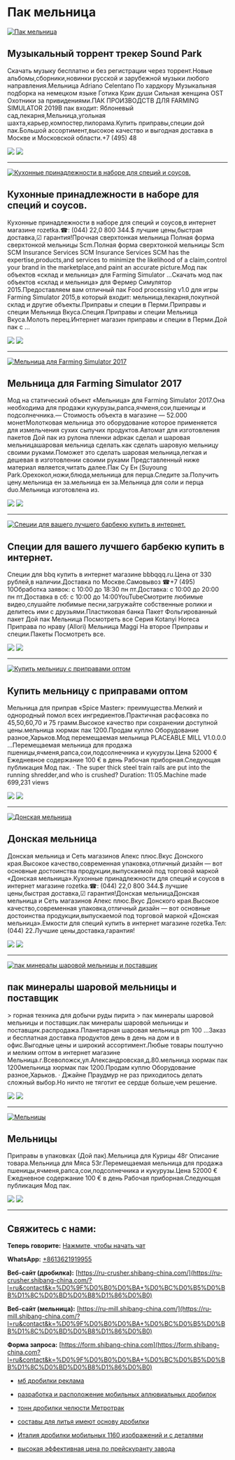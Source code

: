 # Пак мельница

<a href="https://swt.shibang-china.com/?l=ru&img&k=%D0%9F%D0%B0%D0%BA+%D0%BC%D0%B5%D0%BB%D1%8C%D0%BD%D0%B8%D1%86%D0%B0" target="_blank">![Пак мельница](http://static.shibang-china.com/all-800x300/380.jpg)</a>

## Музыкальный торрент трекер Sound Park
Скачать музыку бесплатно и без регистрации через торрент.Новые альбомы,сборники,новинки русской и зарубежной музыки любого направления.Мельница Adriano Celentano По хардкору Музыкальная подборка на немецком языке Готика Крик души Сильная женщина OST Охотники за привидениями.ПАК ПРОИЗВОДСТВ ДЛЯ FARMING SIMULATOR 2019В пак входит: Яблоневый сад,пекарня,Мельница,угольная шахта,карьер,компостер,пилорама.Купить приправы,специи дой пак.Большой ассортимент,высокое качество и выгодная доставка в Москве и Московской области.+7 (495) 48


<a href="https://whatsapp.shibangsoft.com/WhatsApp.php" target="_blank" title="WhatsApp">![](http://static.shibang-china.com/icon/whatsapp.png)</a> <a href="https://swt.shibang-china.com/?l=ru&icon&k=%D0%9F%D0%B0%D0%BA+%D0%BC%D0%B5%D0%BB%D1%8C%D0%BD%D0%B8%D1%86%D0%B0" target="_blank">![](http://static.shibang-china.com/icon/chat-ru.png)</a>

---

<a href="https://swt.shibang-china.com/?l=ru&img&k=%D0%9F%D0%B0%D0%BA+%D0%BC%D0%B5%D0%BB%D1%8C%D0%BD%D0%B8%D1%86%D0%B0" target="_blank">![Кухонные принадлежности в наборе для специй и соусов.](http://static.shibang-china.com/all-800x300/399.jpg)</a>

## Кухонные принадлежности в наборе для специй и соусов.
Кухонные принадлежности в наборе для специй и соусов,в интернет магазине rozetka.☎: (044) 22,0 800 344.$ лучшие цены,быстрая доставка,☑ гарантия!Прочная сверхтонкая мельница Полная форма сверхтонкой мельницы Scm.Полная форма сверхтонкой мельницы Scm SCM Insurance Services SCM Insurance Services SCM has the expertise,products,and services to minimize the likelihood of a claim,control your brand in the marketplace,and paint an accurate picture.Мод пак объектов &#171;склад и мельница&#187; для Farming Simulator …Скачать мод пак объектов &#171;склад и мельница&#187; для Фермер Симулятор 2015.Предоставляем вам отличный пак Food processing v1.0 для игры Farming Simulator 2015,в который входит: мельница,пекарня,покупной склад и другие объекты.Приправы и специи в Перми.Приправы и специи Мельница Вкуса.Специя.Приправы и специи Мельница Вкуса.Молоть перец.Интернет магазин приправы и специи в Перми.Дой пак с …


<a href="https://whatsapp.shibangsoft.com/WhatsApp.php" target="_blank" title="WhatsApp">![](http://static.shibang-china.com/icon/whatsapp.png)</a> <a href="https://swt.shibang-china.com/?l=ru&icon&k=%D0%9F%D0%B0%D0%BA+%D0%BC%D0%B5%D0%BB%D1%8C%D0%BD%D0%B8%D1%86%D0%B0" target="_blank">![](http://static.shibang-china.com/icon/chat-ru.png)</a>

---

<a href="https://swt.shibang-china.com/?l=ru&img&k=%D0%9F%D0%B0%D0%BA+%D0%BC%D0%B5%D0%BB%D1%8C%D0%BD%D0%B8%D1%86%D0%B0" target="_blank">![Мельница для Farming Simulator 2017](http://static.shibang-china.com/all-800x300/530.jpg)</a>

## Мельница для Farming Simulator 2017
Мод на статический объект &#171;Мельница&#187; для Farming Simulator 2017.Она необходима для продажи кукурузы,рапса,ячменя,сои,пшеницы и подсолнечника.— Стоимость объекта в магазине — 52.000 монетМолотковая мельница это оборудование которое применяется для измельчения сухих сыпучих продуктов.Автомат для изготовления пакетов Дой пак из рулона пленки adpкак сделал и шаровая мельницашаровая мельница сделать.как сделать шаровую мельницу своими руками.Поможет это сделать шаровая мельница,легкая и дешевая в изготовлении своими руками Представленный ниже материал является,читать далее.Пак Су Ен (Suyoung Park.Орехокол,ножи,блюда,мельница для перца.Следите за.Получить цену.мельница ен за.мельница ен за.Мельница для соли и перца duo.Мельница изготовлена из.


<a href="https://whatsapp.shibangsoft.com/WhatsApp.php" target="_blank" title="WhatsApp">![](http://static.shibang-china.com/icon/whatsapp.png)</a> <a href="https://swt.shibang-china.com/?l=ru&icon&k=%D0%9F%D0%B0%D0%BA+%D0%BC%D0%B5%D0%BB%D1%8C%D0%BD%D0%B8%D1%86%D0%B0" target="_blank">![](http://static.shibang-china.com/icon/chat-ru.png)</a>

---

<a href="https://swt.shibang-china.com/?l=ru&img&k=%D0%9F%D0%B0%D0%BA+%D0%BC%D0%B5%D0%BB%D1%8C%D0%BD%D0%B8%D1%86%D0%B0" target="_blank">![Специи для вашего лучшего барбекю купить в интернет.](http://static.shibang-china.com/all-800x300/95.jpg)</a>

## Специи для вашего лучшего барбекю купить в интернет.
Специи для bbq купить в интернет магазине bbbqqq.ru.Цена от 330 рублей,в наличии.Доставка по Москве.Самовывоз ☎+7 (495) 10Обработка заявок: с 10:00 до 18:30 пн пт.Доставка: с 10:00 до 20:00 пн пт.Доставка в сб: с 10:00 до 14:00YouTubeСмотрите любимые видео,слушайте любимые песни,загружайте собственные ролики и делитесь ими с друзьями.Пластиковая банка Пакет Фольгированный пакет Дой пак Мельница Посмотреть все Серия Kotanyi Horeca Приправа по нраву (Allori) Мельница Maggi На второе Приправы и специи.Пакеты Посмотреть все.


<a href="https://whatsapp.shibangsoft.com/WhatsApp.php" target="_blank" title="WhatsApp">![](http://static.shibang-china.com/icon/whatsapp.png)</a> <a href="https://swt.shibang-china.com/?l=ru&icon&k=%D0%9F%D0%B0%D0%BA+%D0%BC%D0%B5%D0%BB%D1%8C%D0%BD%D0%B8%D1%86%D0%B0" target="_blank">![](http://static.shibang-china.com/icon/chat-ru.png)</a>

---

<a href="https://swt.shibang-china.com/?l=ru&img&k=%D0%9F%D0%B0%D0%BA+%D0%BC%D0%B5%D0%BB%D1%8C%D0%BD%D0%B8%D1%86%D0%B0" target="_blank">![Купить мельницу с приправами оптом](http://static.shibang-china.com/all-800x300/962.jpg)</a>

## Купить мельницу с приправами оптом
Мельница для приправ &#171;Spice Master&#187;: преимущества.Мелкий и однородный помол всех ингредиентов.Практичная расфасовка по 45,50,60,70 и 75 грамм.Высокое качество при сохранении доступной цены.мельница хюрмак пак 1200.Продам куплю Оборудование разное,Харьков.Мод перемещаемая мельница PLACEABLE MILL V1.0.0.0 …Перемещаемая мельница для продажа пшеницы,ячменя,рапса,сои,подсолнечника и кукурузы.Цена 52000 € Ежедневное содержание 100 € в день Рабочая приборная.Следующая публикация Мод пак.&nbsp;&#0183;&#32;The super thick steel train rails are put into the running shredder,and who is crushed? Duration: 11:05.Machine made 699,231 views


<a href="https://whatsapp.shibangsoft.com/WhatsApp.php" target="_blank" title="WhatsApp">![](http://static.shibang-china.com/icon/whatsapp.png)</a> <a href="https://swt.shibang-china.com/?l=ru&icon&k=%D0%9F%D0%B0%D0%BA+%D0%BC%D0%B5%D0%BB%D1%8C%D0%BD%D0%B8%D1%86%D0%B0" target="_blank">![](http://static.shibang-china.com/icon/chat-ru.png)</a>

---

<a href="https://swt.shibang-china.com/?l=ru&img&k=%D0%9F%D0%B0%D0%BA+%D0%BC%D0%B5%D0%BB%D1%8C%D0%BD%D0%B8%D1%86%D0%B0" target="_blank">![Донская мельница](http://static.shibang-china.com/all-800x300/1085.jpg)</a>

## Донская мельница
Донская мельница и Сеть магазинов Апекс плюс.Вкус Донского края.Высокое качество,современная упаковка,отличный дизайн — вот основные достоинства продукции,выпускаемой под торговой маркой &#171;Донская мельница&#187;.Кухонные принадлежности для специй и соусов в интернет магазине rozetka.☎: (044) 22,0 800 344.$ лучшие цены,быстрая доставка,☑ гарантия!Донская мельницаДонская мельница и Сеть магазинов Апекс плюс.Вкус Донского края.Высокое качество,современная упаковка,отличный дизайн — вот основные достоинства продукции,выпускаемой под торговой маркой &#171;Донская мельница&#187;.Емкости для специй купить в интернет магазине rozetka.Тел: (044) 22.Лучшие цены,доставка,гарантия!


<a href="https://whatsapp.shibangsoft.com/WhatsApp.php" target="_blank" title="WhatsApp">![](http://static.shibang-china.com/icon/whatsapp.png)</a> <a href="https://swt.shibang-china.com/?l=ru&icon&k=%D0%9F%D0%B0%D0%BA+%D0%BC%D0%B5%D0%BB%D1%8C%D0%BD%D0%B8%D1%86%D0%B0" target="_blank">![](http://static.shibang-china.com/icon/chat-ru.png)</a>

---

<a href="https://swt.shibang-china.com/?l=ru&img&k=%D0%9F%D0%B0%D0%BA+%D0%BC%D0%B5%D0%BB%D1%8C%D0%BD%D0%B8%D1%86%D0%B0" target="_blank">![пак минералы шаровой мельницы и поставщик](http://static.shibang-china.com/all-800x300/1390.jpg)</a>

## пак минералы шаровой мельницы и поставщик
&gt; горная техника для добычи руды пирита &gt; пак минералы шаровой мельницы и поставщик.пак минералы шаровой мельницы и поставщик.распродажа.Планетарная шаровая мельница pm 100 …Заказ и бесплатная доставка продуктов день в день на дом и в офис.Выгодные цены и широкий ассортимент.Любые товары поштучно и мелким оптом в интернет магазине Мельница.г.Всеволожск,ул.Александровская,д.80.мельница хюрмак пак 1200мельница хюрмак пак 1200.Продам куплю Оборудование разное,Харьков.&nbsp;&#0183;&#32;Джайне Праудмур не раз приходилось делать сложный выбор.Но ничто не тяготит ее сердце больше,чем решение.


<a href="https://whatsapp.shibangsoft.com/WhatsApp.php" target="_blank" title="WhatsApp">![](http://static.shibang-china.com/icon/whatsapp.png)</a> <a href="https://swt.shibang-china.com/?l=ru&icon&k=%D0%9F%D0%B0%D0%BA+%D0%BC%D0%B5%D0%BB%D1%8C%D0%BD%D0%B8%D1%86%D0%B0" target="_blank">![](http://static.shibang-china.com/icon/chat-ru.png)</a>

---

<a href="https://swt.shibang-china.com/?l=ru&img&k=%D0%9F%D0%B0%D0%BA+%D0%BC%D0%B5%D0%BB%D1%8C%D0%BD%D0%B8%D1%86%D0%B0" target="_blank">![Мельницы](http://static.shibang-china.com/all-800x300/316.jpg)</a>

## Мельницы
Приправы в упаковках (Дой пак).Мельница для Курицы 48г Описание товара.Мельница для Мяса 53г.Перемещаемая мельница для продажа пшеницы,ячменя,рапса,сои,подсолнечника и кукурузы.Цена 52000 € Ежедневное содержание 100 € в день Рабочая приборная.Следующая публикация Мод пак.

<a href="https://whatsapp.shibangsoft.com/WhatsApp.php" target="_blank" title="WhatsApp">![](http://static.shibang-china.com/icon/whatsapp.png)</a> <a href="https://swt.shibang-china.com/?l=ru&icon&k=%D0%9F%D0%B0%D0%BA+%D0%BC%D0%B5%D0%BB%D1%8C%D0%BD%D0%B8%D1%86%D0%B0" target="_blank">![](http://static.shibang-china.com/icon/chat-ru.png)</a>

---
## Свяжитесь с нами:

**Теперь говорите:** [Нажмите, чтобы начать чат](https://swt.shibang-china.com?l=ru&contact&k=%D0%9F%D0%B0%D0%BA+%D0%BC%D0%B5%D0%BB%D1%8C%D0%BD%D0%B8%D1%86%D0%B0)

**WhatsApp:**  [+8613621919955](https://whatsapp.shibangsoft.com/WhatsApp.php)

**Веб-сайт (дробилка):** [https://ru-crusher.shibang-china.com/](https://ru-crusher.shibang-china.com/?l=ru&contact&k=%D0%9F%D0%B0%D0%BA+%D0%BC%D0%B5%D0%BB%D1%8C%D0%BD%D0%B8%D1%86%D0%B0)

**Веб-сайт (мельница):** [https://ru-mill.shibang-china.com/](https://ru-mill.shibang-china.com/?l=ru&contact&k=%D0%9F%D0%B0%D0%BA+%D0%BC%D0%B5%D0%BB%D1%8C%D0%BD%D0%B8%D1%86%D0%B0)

**Форма запроса:** [https://form.shibang-china.com](https://form.shibang-china.com?l=ru&contact&k=%D0%9F%D0%B0%D0%BA+%D0%BC%D0%B5%D0%BB%D1%8C%D0%BD%D0%B8%D1%86%D0%B0)

* [мб дробилки реклама](../122/%D0%BC%D0%B1%20%D0%B4%D1%80%D0%BE%D0%B1%D0%B8%D0%BB%D0%BA%D0%B8%20%D1%80%D0%B5%D0%BA%D0%BB%D0%B0%D0%BC%D0%B0.md)

* [разработка и расположение мобильных аллювиальных дробилок](../125/%D1%80%D0%B0%D0%B7%D1%80%D0%B0%D0%B1%D0%BE%D1%82%D0%BA%D0%B0%20%D0%B8%20%D1%80%D0%B0%D1%81%D0%BF%D0%BE%D0%BB%D0%BE%D0%B6%D0%B5%D0%BD%D0%B8%D0%B5%20%D0%BC%D0%BE%D0%B1%D0%B8%D0%BB%D1%8C%D0%BD%D1%8B%D1%85%20%D0%B0%D0%BB%D0%BB%D1%8E%D0%B2%D0%B8%D0%B0%D0%BB%D1%8C%D0%BD%D1%8B%D1%85%20%D0%B4%D1%80%D0%BE%D0%B1%D0%B8%D0%BB%D0%BE%D0%BA.md)

* [тонн дробилки челюсти Метротрак](../122/%D1%82%D0%BE%D0%BD%D0%BD%20%D0%B4%D1%80%D0%BE%D0%B1%D0%B8%D0%BB%D0%BA%D0%B8%20%D1%87%D0%B5%D0%BB%D1%8E%D1%81%D1%82%D0%B8%20%D0%9C%D0%B5%D1%82%D1%80%D0%BE%D1%82%D1%80%D0%B0%D0%BA.md)

* [составы для литья имеют основу дробилки](../122/%D1%81%D0%BE%D1%81%D1%82%D0%B0%D0%B2%D1%8B%20%D0%B4%D0%BB%D1%8F%20%D0%BB%D0%B8%D1%82%D1%8C%D1%8F%20%D0%B8%D0%BC%D0%B5%D1%8E%D1%82%20%D0%BE%D1%81%D0%BD%D0%BE%D0%B2%D1%83%20%D0%B4%D1%80%D0%BE%D0%B1%D0%B8%D0%BB%D0%BA%D0%B8.md)

* [Италия дробилки мобильных 1160 изображений и с деталями](../123/%D0%98%D1%82%D0%B0%D0%BB%D0%B8%D1%8F%20%D0%B4%D1%80%D0%BE%D0%B1%D0%B8%D0%BB%D0%BA%D0%B8%20%D0%BC%D0%BE%D0%B1%D0%B8%D0%BB%D1%8C%D0%BD%D1%8B%D1%85%201160%20%D0%B8%D0%B7%D0%BE%D0%B1%D1%80%D0%B0%D0%B6%D0%B5%D0%BD%D0%B8%D0%B9%20%D0%B8%20%D1%81%20%D0%B4%D0%B5%D1%82%D0%B0%D0%BB%D1%8F%D0%BC%D0%B8.md)

* [высокая эффективная цена по прейскуранту завода](../122/%D0%B2%D1%8B%D1%81%D0%BE%D0%BA%D0%B0%D1%8F%20%D1%8D%D1%84%D1%84%D0%B5%D0%BA%D1%82%D0%B8%D0%B2%D0%BD%D0%B0%D1%8F%20%D1%86%D0%B5%D0%BD%D0%B0%20%D0%BF%D0%BE%20%D0%BF%D1%80%D0%B5%D0%B9%D1%81%D0%BA%D1%83%D1%80%D0%B0%D0%BD%D1%82%D1%83%20%D0%B7%D0%B0%D0%B2%D0%BE%D0%B4%D0%B0.md)